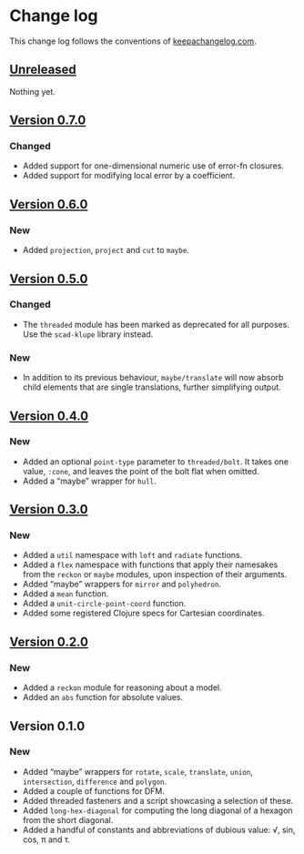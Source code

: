 # Change log
This change log follows the conventions of [keepachangelog.com](http://keepachangelog.com/).

## [Unreleased]
Nothing yet.

## [Version 0.7.0]
### Changed
- Added support for one-dimensional numeric use of error-fn closures.
- Added support for modifying local error by a coefficient.

## [Version 0.6.0]
### New
- Added `projection`, `project` and `cut` to `maybe`.

## [Version 0.5.0]
### Changed
- The `threaded` module has been marked as deprecated for all purposes. Use
  the `scad-klupe` library instead.

### New
- In addition to its previous behaviour, `maybe/translate` will now absorb
  child elements that are single translations, further simplifying output.

## [Version 0.4.0]
### New
- Added an optional `point-type` parameter to `threaded/bolt`. It takes one
  value, `:cone`, and leaves the point of the bolt flat when omitted.
- Added a “maybe” wrapper for `hull`.

## [Version 0.3.0]
### New
- Added a `util` namespace with `loft` and `radiate` functions.
- Added a `flex` namespace with functions that apply their namesakes from the
  `reckon` or `maybe` modules, upon inspection of their arguments.
- Added “maybe” wrappers for `mirror` and `polyhedron`.
- Added a `mean` function.
- Added a `unit-circle-point-coord` function.
- Added some registered Clojure specs for Cartesian coordinates.

## [Version 0.2.0]
### New
- Added a `reckon` module for reasoning about a model.
- Added an `abs` function for absolute values.

## Version 0.1.0
### New
- Added “maybe” wrappers for `rotate`, `scale`, `translate`, `union`,
  `intersection`, `difference` and `polygon`.
- Added a couple of functions for DFM.
- Added threaded fasteners and a script showcasing a selection of these.
- Added `long-hex-diagonal` for computing the long diagonal of a hexagon
  from the short diagonal.
- Added a handful of constants and abbreviations of dubious value:
  √, sin, cos, π and τ.

[Unreleased]: https://github.com/veikman/scad-tarmi/compare/v0.7.0...HEAD
[Version 0.7.0]: https://github.com/veikman/scad-tarmi/compare/v0.6.0...v0.7.0
[Version 0.6.0]: https://github.com/veikman/scad-tarmi/compare/v0.5.0...v0.6.0
[Version 0.5.0]: https://github.com/veikman/scad-tarmi/compare/v0.4.0...v0.5.0
[Version 0.4.0]: https://github.com/veikman/scad-tarmi/compare/v0.3.0...v0.4.0
[Version 0.3.0]: https://github.com/veikman/scad-tarmi/compare/v0.2.0...v0.3.0
[Version 0.2.0]: https://github.com/veikman/scad-tarmi/compare/v0.1.0...v0.2.0
